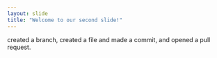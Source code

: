 ```yaml
---
layout: slide
title: "Welcome to our second slide!"
---
```

created a branch, created a file and made a commit, and opened a pull request.

